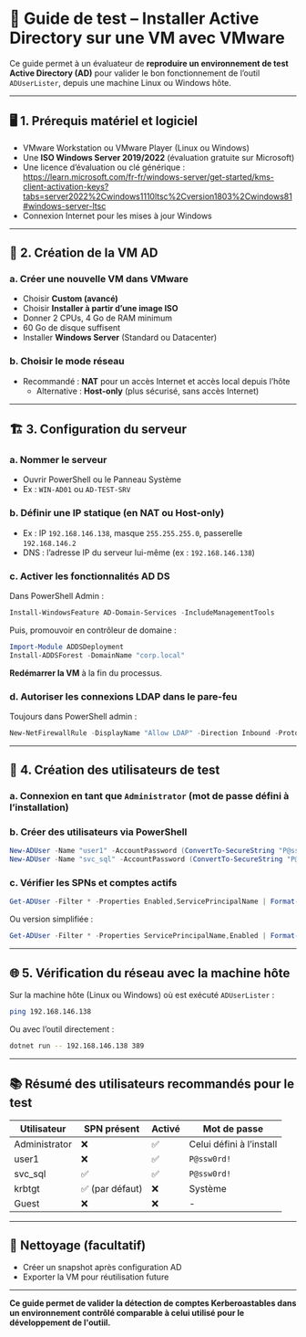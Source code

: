 # 🧪 Guide de test – Installer Active Directory sur une VM avec VMware

Ce guide permet à un évaluateur de **reproduire un environnement de test Active Directory (AD)** pour valider le bon fonctionnement de l’outil `ADUserLister`, depuis une machine Linux ou Windows hôte.

---

## 🖥️ 1. Prérequis matériel et logiciel

- VMware Workstation ou VMware Player (Linux ou Windows)
- Une **ISO Windows Server 2019/2022** (évaluation gratuite sur Microsoft)
- Une licence d’évaluation ou clé générique : https://learn.microsoft.com/fr-fr/windows-server/get-started/kms-client-activation-keys?tabs=server2022%2Cwindows1110ltsc%2Cversion1803%2Cwindows81#windows-server-ltsc
- Connexion Internet pour les mises à jour Windows

---

## 🧱 2. Création de la VM AD

### a. Créer une nouvelle VM dans VMware
- Choisir **Custom (avancé)**
- Choisir **Installer à partir d’une image ISO**
- Donner 2 CPUs, 4 Go de RAM minimum
- 60 Go de disque suffisent
- Installer **Windows Server** (Standard ou Datacenter)

### b. Choisir le mode réseau
- Recommandé : **NAT** pour un accès Internet et accès local depuis l’hôte
  - Alternative : **Host-only** (plus sécurisé, sans accès Internet)

---

## 🏗️ 3. Configuration du serveur

### a. Nommer le serveur
- Ouvrir PowerShell ou le Panneau Système
- Ex : `WIN-AD01` ou `AD-TEST-SRV`

### b. Définir une IP statique (en NAT ou Host-only)
- Ex : IP `192.168.146.138`, masque `255.255.255.0`, passerelle `192.168.146.2`
- DNS : l’adresse IP du serveur lui-même (ex : `192.168.146.138`)

### c. Activer les fonctionnalités AD DS
Dans PowerShell Admin :

```powershell
Install-WindowsFeature AD-Domain-Services -IncludeManagementTools
```

Puis, promouvoir en contrôleur de domaine :

```powershell
Import-Module ADDSDeployment
Install-ADDSForest -DomainName "corp.local"
```

**Redémarrer la VM** à la fin du processus.

### d. Autoriser les connexions LDAP dans le pare-feu

Toujours dans PowerShell admin :

```powershell
New-NetFirewallRule -DisplayName "Allow LDAP" -Direction Inbound -Protocol TCP -LocalPort 389 -Action Allow
```

---

## 👤 4. Création des utilisateurs de test

### a. Connexion en tant que `Administrator` (mot de passe défini à l’installation)

### b. Créer des utilisateurs via PowerShell
```powershell
New-ADUser -Name "user1" -AccountPassword (ConvertTo-SecureString "P@ssw0rd!" -AsPlainText -Force) -Enabled $true
New-ADUser -Name "svc_sql" -AccountPassword (ConvertTo-SecureString "P@ssw0rd!" -AsPlainText -Force) -Enabled $true -ServicePrincipalNames @{Add="MSSQLSvc/srv1.corp.local:1433"}
```

### c. Vérifier les SPNs et comptes actifs
```powershell
Get-ADUser -Filter * -Properties Enabled,ServicePrincipalName | Format-Table Name,Disabled,SPN
```

Ou version simplifiée :
```powershell
Get-ADUser -Filter * -Properties ServicePrincipalName,Enabled | Format-Table Name,Enabled,ServicePrincipalName
```

---

## 🌐 5. Vérification du réseau avec la machine hôte

Sur la machine hôte (Linux ou Windows) où est exécuté `ADUserLister` :

```bash
ping 192.168.146.138
```
Ou avec l’outil directement :
```bash
dotnet run -- 192.168.146.138 389
```

---

## 📚 Résumé des utilisateurs recommandés pour le test

| Utilisateur | SPN présent | Activé | Mot de passe |
|------------|-------------|--------|--------------|
| Administrator | ❌         | ✅     | Celui défini à l’install |
| user1       | ❌         | ✅     | `P@ssw0rd!`    |
| svc_sql     | ✅         | ✅     | `P@ssw0rd!`    |
| krbtgt      | ✅ (par défaut) | ❌  | Système        |
| Guest       | ❌         | ❌     | -              |

---

## 🧼 Nettoyage (facultatif)

- Créer un snapshot après configuration AD
- Exporter la VM pour réutilisation future

---

**Ce guide permet de valider la détection de comptes Kerberoastables dans un environnement contrôlé comparable à celui utilisé pour le développement de l'outiil.**

